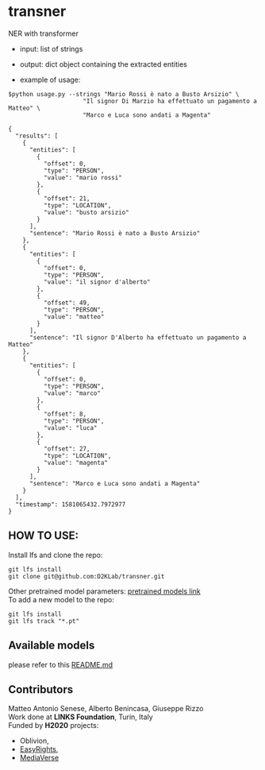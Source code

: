 # transner
NER with transformer

* input: list of strings
* output: dict object containing the extracted entities

* example of usage:
```console
$python usage.py --strings "Mario Rossi è nato a Busto Arsizio" \
                     "Il signor Di Marzio ha effettuato un pagamento a Matteo" \
                     "Marco e Luca sono andati a Magenta"

{
  "results": [
    {
      "entities": [
        {
          "offset": 0,
          "type": "PERSON",
          "value": "mario rossi"
        },
        {
          "offset": 21,
          "type": "LOCATION",
          "value": "busto arsizio"
        }
      ],
      "sentence": "Mario Rossi è nato a Busto Arsizio"
    },
    {
      "entities": [
        {
          "offset": 0,
          "type": "PERSON",
          "value": "il signor d'alberto"
        },
        {
          "offset": 49,
          "type": "PERSON",
          "value": "matteo"
        }
      ],
      "sentence": "Il signor D'Alberto ha effettuato un pagamento a Matteo"
    },
    {
      "entities": [
        {
          "offset": 0,
          "type": "PERSON",
          "value": "marco"
        },
        {
          "offset": 8,
          "type": "PERSON",
          "value": "luca"
        },
        {
          "offset": 27,
          "type": "LOCATION",
          "value": "magenta"
        }
      ],
      "sentence": "Marco e Luca sono andati a Magenta"
    }
  ],
  "timestamp": 1581065432.7972977
}
```

## HOW TO USE:
Install lfs and clone the repo:
```
git lfs install
git clone git@github.com:D2KLab/transner.git
```
Other pretrained model parameters:
[pretrained models link](https://istitutoboella-my.sharepoint.com/:f:/g/personal/matteo_senese_linksfoundation_com/EvhOF23tja5Nuo3mw03v24oB7D14q9cjk16Ca7xF3nTm-A?e=AWpuiu)
<br> To add a new model to the repo:
```
git lfs install
git lfs track "*.pt"
```

## Available models
please refer to this [README.md](transner/models/README.md)

## Contributors
Matteo Antonio Senese, Alberto Benincasa, Giuseppe Rizzo<br>
Work done at <b>LINKS Foundation</b>, Turin, Italy<br>
Funded by <b>H2020</b> projects: 
* Oblivion,
* [EasyRights](https://www.easyrights.eu/), 
* [MediaVerse](https://mediaverse-project.eu/)

